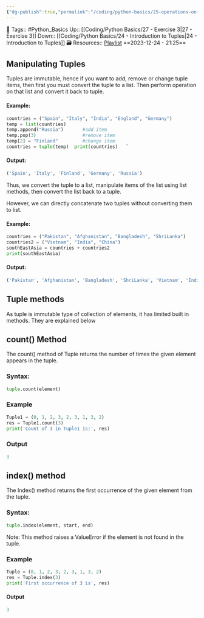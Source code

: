 ```yaml
---
{"dg-publish":true,"permalink":"/coding/python-basics/25-operations-on-tuples/","dgPassFrontmatter":true,"noteIcon":"3","created":"2023-12-24T21:24:56.198+05:30","updated":"2023-12-25T20:35:15.260+05:30"}
---
```


🧶 Tags:: #Python_Basics 
Up:: [[Coding/Python Basics/27 - Exercise 3\|27 - Exercise 3]]
Down:: [[Coding/Python Basics/24 - Introduction to Tuples\|24 - Introduction to Tuples]]
🗃 Resources:: [Playlist](https://www.youtube.com/playlist?list=PLu0W_9lII9agwh1XjRt242xIpHhPT2llg)
==2023-12-24 - 21:25==

## Manipulating Tuples
Tuples are immutable, hence if you want to add, remove or change tuple items, then first you must convert the tuple to a list. Then perform operation on that list and convert it back to tuple.

#### Example:
```python
countries = ("Spain", "Italy", "India", "England", "Germany")
temp = list(countries)
temp.append("Russia")       #add item
temp.pop(3)                 #remove item
temp[2] = "Finland"         #change item
countries = tuple(temp)  print(countries)   `
```

#### Output:
```python
('Spain', 'Italy', 'Finland', 'Germany', 'Russia')
```

Thus, we convert the tuple to a list, manipulate items of the list using list methods, then convert the list back to a tuple.

However, we can directly concatenate two tuples without converting them to list.

#### Example:
```python
countries = ("Pakistan", "Afghanistan", "Bangladesh", "ShriLanka")
countries2 = ("Vietnam", "India", "China")
southEastAsia = countries + countries2
print(southEastAsia)
```

#### Output:
```python
('Pakistan', 'Afghanistan', 'Bangladesh', 'ShriLanka', 'Vietnam', 'India', 'China')
```

## Tuple methods
As tuple is immutable type of collection of elements, it has limited built in methods. They are explained below

## count() Method
The count() method of Tuple returns the number of times the given element appears in the tuple.

### Syntax:
```python
tuple.count(element)
```

### Example
```python
Tuple1 = (0, 1, 2, 3, 2, 3, 1, 3, 2)
res = Tuple1.count(3)
print('Count of 3 in Tuple1 is:', res)
```

### Output
```python
3
```

## index() method
The Index() method returns the first occurrence of the given element from the tuple.

### Syntax:
```python
tuple.index(element, start, end)
```

Note: This method raises a ValueError if the element is not found in the tuple.

### Example
```python
Tuple = (0, 1, 2, 3, 2, 3, 1, 3, 2)
res = Tuple.index(3)
print('First occurrence of 3 is', res)
```

#### Output
```python
3
```